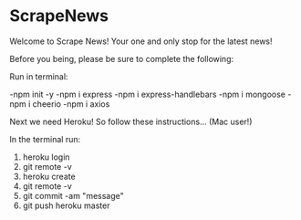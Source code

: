# ScrapeNews

Welcome to Scrape News! Your one and only stop for the latest news!

Before you being, please be sure to complete the following:

Run in terminal:

-npm init -y
-npm i express
-npm i express-handlebars
-npm i mongoose
-npm i cheerio
-npm i axios

Next we need Heroku! So follow these instructions... (Mac user!)

In the terminal run:
1) heroku login
2) git remote -v
3) heroku create
3) git remote -v 
4) git commit -am "message"
5) git push heroku master